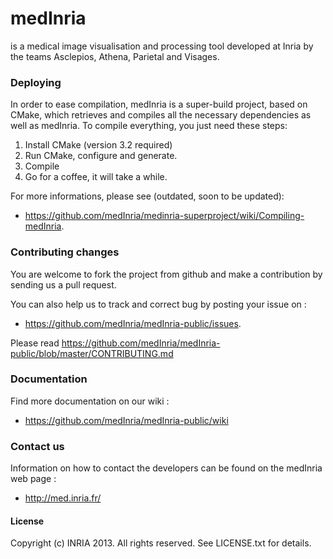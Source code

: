 # medInria

is a medical image visualisation and processing tool developed at Inria by the teams Asclepios, Athena, Parietal and Visages.

### Deploying

In order to ease compilation, medInria is a super-build project, based on CMake, which retrieves and compiles all the necessary dependencies as well as medInria. To compile everything, you just need these steps:

1. Install CMake (version 3.2 required)
2. Run CMake, configure and generate.
3. Compile
4. Go for a coffee, it will take a while. 

For more informations, please see (outdated, soon to be updated):
- https://github.com/medInria/medinria-superproject/wiki/Compiling-medInria.

### Contributing changes

You are welcome to fork the project from github and make a contribution by sending us a pull request.

You can also help us to track and correct bug by posting your issue on :
- https://github.com/medInria/medInria-public/issues.

Please read  https://github.com/medInria/medInria-public/blob/master/CONTRIBUTING.md

### Documentation

Find more documentation on our wiki : 
- https://github.com/medInria/medInria-public/wiki 

### Contact us

Information on how to contact the developers can be found on the medInria web page :
- http://med.inria.fr/

#### License

Copyright (c) INRIA 2013. All rights reserved.
See LICENSE.txt for details.

 
